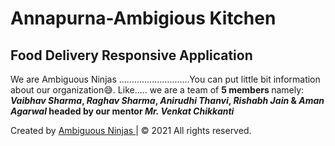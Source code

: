 <html>
  <head>
    <meta charset="utf-8">
  </head>
  <body>
  <h1>Annapurna-Ambigious Kitchen</h1>

  <h2>Food Delivery Responsive Application</h2>
    <p>We are Ambiguous Ninjas ............................You can put little bit information about our organization😅. Like..... we are a team of <strong>5 members </strong>namely: <b><em>Vaibhav Sharma</em>, <em>Raghav Sharma</em>, <em>Anirudhi Thanvi</em>, <em>Rishabh Jain</em> & <em>Aman Agarwal</em> headed by our mentor <em>Mr. Venkat Chikkanti</em></b></p>
    <span class="credit">Created by <a href="#">Ambiguous Ninjas </a>|</span>
    <span>&copy 2021 All rights reserved.</span>
  </body>
</html>

